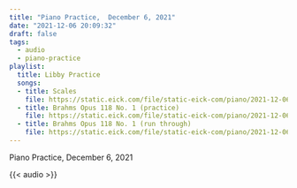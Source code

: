```yaml
---
title: "Piano Practice,  December 6, 2021"
date: "2021-12-06 20:09:32"
draft: false
tags:
  - audio
  - piano-practice
playlist:
  title: Libby Practice
  songs:
  - title: Scales
    file: https://static.eick.com/file/static-eick-com/piano/2021-12-06-001.mp3
  - title: Brahms Opus 118 No. 1 (practice)
    file: https://static.eick.com/file/static-eick-com/piano/2021-12-06-002.mp3
  - title: Brahms Opus 118 No. 1 (run through)
    file: https://static.eick.com/file/static-eick-com/piano/2021-12-06-003.mp3
---
```

Piano Practice, December 6, 2021

<!--more-->

{{< audio >}}
